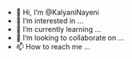 - 👋 Hi, I’m @KalyaniNayeni
- 👀 I’m interested in ...
- 🌱 I’m currently learning ...
- 💞️ I’m looking to collaborate on ...
- 📫 How to reach me ...

<!---
KalyaniNayeni/KalyaniNayeni is a ✨ special ✨ repository because its `README.md` (this file) appears on your GitHub profile.
You can click the Preview link to take a look at your changes.
--->
